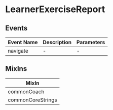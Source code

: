 # LearnerExerciseReport

## Events

<!-- @vuese:LearnerExerciseReport:events:start -->
|Event Name|Description|Parameters|
|---|---|---|
|navigate|-|-|

<!-- @vuese:LearnerExerciseReport:events:end -->


## MixIns

<!-- @vuese:LearnerExerciseReport:mixIns:start -->
|MixIn|
|---|
|commonCoach|
|commonCoreStrings|

<!-- @vuese:LearnerExerciseReport:mixIns:end -->
